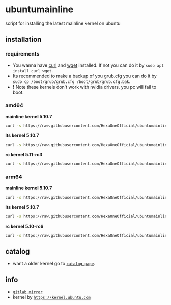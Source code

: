 # ubuntumainline
script for installing the latest mainline kernel on ubuntu 

## installation

### requirements

- You wanna have [curl](https://curl.haxx.se/) and [wget](https://www.gnu.org/software/wget/) installed. If not you can do it by `sudo apt install curl wget`.
- Its recommended to make a backup of you grub.cfg you can do it by `sudo cp /boot/grub/grub.cfg /boot/grub/grub.cfg.bak`.
- **!** Note these kernels don't work with nvidia drivers. you pc will fail to boot.

### amd64

**mainline kernel 5.10.7**

```bash
curl -s https://raw.githubusercontent.com/HexaOneOfficial/ubuntumainline/main/catalog/5.10.7/amd64.sh | sh
```
**lts kernel 5.10.7**
```bash
curl -s https://raw.githubusercontent.com/HexaOneOfficial/ubuntumainline/main/catalog/5.10.7/amd64.sh | sh
```

**rc kernel 5.11-rc3**
```bash
curl -s https://raw.githubusercontent.com/HexaOneOfficial/ubuntumainline/main/catalog/5.11-rc3/amd64RC.sh | sh
```

### arm64

**mainline kernel 5.10.7**
```bash
curl -s https://raw.githubusercontent.com/HexaOneOfficial/ubuntumainline/main/catalog/5.10.7/arm64.sh | sh
```

**lts kernel 5.10.7**
```bash
curl -s https://raw.githubusercontent.com/HexaOneOfficial/ubuntumainline/main/catalog/5.10.7/arm64.sh | sh
```

**rc kernel 5.10-rc6**
```bash
curl -s https://raw.githubusercontent.com/HexaOneOfficial/ubuntumainline/main/arm64RC.sh | sh
```

## catalog

- want a older kernel go to [`catalog page`](../catalog/README.md).

## info

- [`gitlab mirror`](https://gitlab.com/HexaOneOfficial/ubuntumainline)
- kernel by [`https://kernel.ubuntu.com`](https://kernel.ubuntu.com/)
